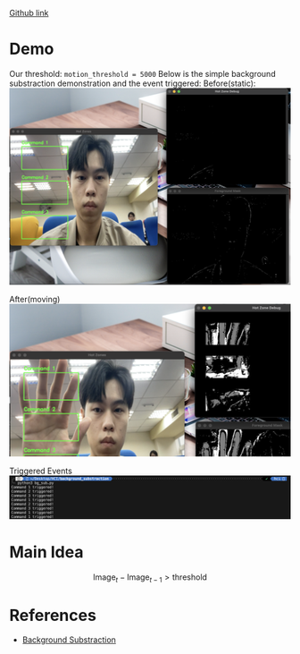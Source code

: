 [Github link](https://github.com/mao-code/background_substraction)
# Demo
Our threshold: ```motion_threshold = 5000```
Below is the simple background substraction demonstration and the event triggered:
Before(static):
![bf](images/bf.png)

After(moving)
![af](images/af.png)

Triggered Events
![event](images/triggered.png)

# Main Idea
$$ \text{Image}_t - \text{Image}_{t-1} > \text{threshold} $$


# References
* [Background Substraction](https://medium.com/@muhammadsabih56/background-subtraction-in-computer-vision-402ddc79cb1b)
